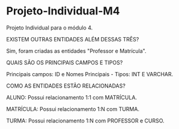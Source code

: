 # Projeto-Individual-M4

Projeto Individual para o módulo 4.

EXISTEM OUTRAS ENTIDADES ALÉM DESSAS TRÊS?

Sim, foram criadas as entidades "Professor e Matrícula".



QUAIS SÃO OS PRINCIPAIS CAMPOS E TIPOS?

Principais campos: ID e Nomes Principais - Tipos: INT E VARCHAR.



COMO AS ENTIDADES ESTÃO RELACIONADAS?

ALUNO: Possui relacionamento 1:1 com MATRÍCULA.

MATRÍCULA: Possui relacionamento 1:N com TURMA.

TURMA: Possui relacionamento 1:N com PROFESSOR e CURSO.
